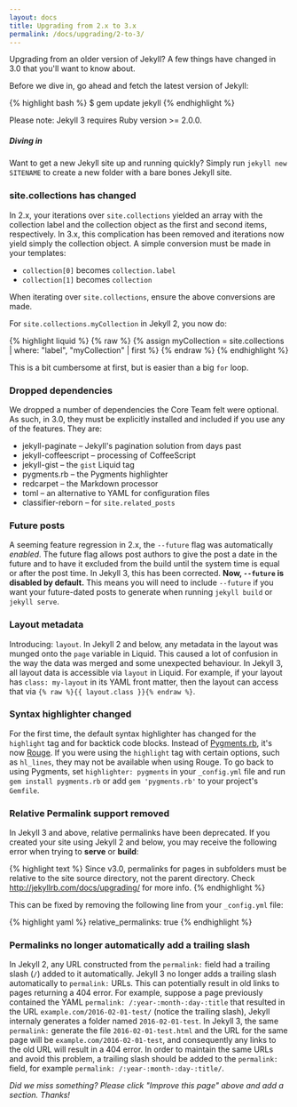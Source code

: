 ```yaml
---
layout: docs
title: Upgrading from 2.x to 3.x
permalink: /docs/upgrading/2-to-3/
---
```


Upgrading from an older version of Jekyll? A few things have changed in 3.0
that you'll want to know about.

Before we dive in, go ahead and fetch the latest version of Jekyll:

{% highlight bash %}
$ gem update jekyll
{% endhighlight %}

Please note: Jekyll 3 requires Ruby version >= 2.0.0.

<div class="note feature">
  <h5 markdown="1">Diving in</h5>
  <p markdown="1">Want to get a new Jekyll site up and running quickly? Simply
   run <code>jekyll new SITENAME</code> to create a new folder with a bare bones
   Jekyll site.</p>
</div>

### site.collections has changed

In 2.x, your iterations over `site.collections` yielded an array with the collection
label and the collection object as the first and second items, respectively. In 3.x,
this complication has been removed and iterations now yield simply the collection object.
A simple conversion must be made in your templates:

- `collection[0]` becomes `collection.label`
- `collection[1]` becomes `collection`

When iterating over `site.collections`, ensure the above conversions are made.

For `site.collections.myCollection` in Jekyll 2, you now do:

{% highlight liquid %}
{% raw %}
{% assign myCollection = site.collections | where: "label", "myCollection" | first %}
{% endraw %}
{% endhighlight %}

This is a bit cumbersome at first, but is easier than a big `for` loop.

### Dropped dependencies

We dropped a number of dependencies the Core Team felt were optional. As such, in 3.0, they must be explicitly installed and included if you use any of the features. They are:

- jekyll-paginate – Jekyll's pagination solution from days past
- jekyll-coffeescript – processing of CoffeeScript
- jekyll-gist – the `gist` Liquid tag
- pygments.rb – the Pygments highlighter
- redcarpet – the Markdown processor
- toml – an alternative to YAML for configuration files
- classifier-reborn – for `site.related_posts`

### Future posts

A seeming feature regression in 2.x, the `--future` flag was automatically _enabled_.
The future flag allows post authors to give the post a date in the future and to have
it excluded from the build until the system time is equal or after the post time.
In Jekyll 3, this has been corrected. **Now, `--future` is disabled by default.**
This means you will need to include `--future` if you want your future-dated posts to
generate when running `jekyll build` or `jekyll serve`.

### Layout metadata

Introducing: `layout`. In Jekyll 2 and below, any metadata in the layout was munged onto
the `page` variable in Liquid. This caused a lot of confusion in the way the data was
merged and some unexpected behaviour. In Jekyll 3, all layout data is accessible via `layout`
in Liquid. For example, if your layout has `class: my-layout` in its YAML front matter,
then the layout can access that via `{% raw %}{{ layout.class }}{% endraw %}`.

### Syntax highlighter changed

For the first time, the default syntax highlighter has changed for the
`highlight` tag and for backtick code blocks. Instead of [Pygments.rb](https://github.com/tmm1/pygments.rb),
it's now [Rouge](http://rouge.jneen.net/). If you were using the `highlight` tag with certain
options, such as `hl_lines`, they may not be available when using Rouge. To
go back to using Pygments, set `highlighter: pygments` in your
`_config.yml` file and run `gem install pygments.rb` or add
`gem 'pygments.rb'` to your project's `Gemfile`.

### Relative Permalink support removed

In Jekyll 3 and above, relative permalinks have been deprecated. If you
created your site using Jekyll 2 and below, you may receive the following
error when trying to **serve** or **build**:

{% highlight text %}
Since v3.0, permalinks for pages in subfolders must be relative to the site
source directory, not the parent directory. Check
http://jekyllrb.com/docs/upgrading/ for more info.
{% endhighlight %}

This can be fixed by removing the following line from your `_config.yml` file:

{% highlight yaml %}
relative_permalinks: true
{% endhighlight %}

### Permalinks no longer automatically add a trailing slash

In Jekyll 2, any URL constructed from the `permalink:` field had a trailing slash (`/`) added to it automatically.  Jekyll 3 no longer adds a trailing slash automatically to `permalink:` URLs. This can potentially result in old links to pages returning a 404 error. For example, suppose a page previously contained the YAML `permalink: /:year-:month-:day-:title` that resulted in the URL `example.com/2016-02-01-test/` (notice the trailing slash), Jekyll internaly generates a folder named `2016-02-01-test`. In Jekyll 3, the same `permalink:` generate the file `2016-02-01-test.html` and the URL for the same page will be `example.com/2016-02-01-test`, and consequently any links to the old URL will result in a 404 error. In order to maintain the same URLs and avoid this problem, a trailing slash should be added to the `permalink:` field, for example `permalink: /:year-:month-:day-:title/`. 


_Did we miss something? Please click "Improve this page" above and add a section. Thanks!_

